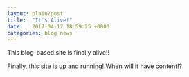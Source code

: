 ```yaml
---
layout: plain/post
title:  "It's Alive!"
date:   2017-04-17 18:59:25 +0000
categories: blog news
---
```

This blog-based site is finally alive!!

Finally, this site is up and running! When will it have content!?